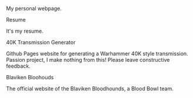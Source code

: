 My personal webpage.

Resume

It's my resume.

40K Transmission Generator

Github Pages website for generating a Warhammer 40K style transmission.
Passion project, I make nothing from this!
Please leave constructive feedback.

Blaviken Bloohouds

The official website of the Blaviken Bloodhounds, a Blood Bowl team.
